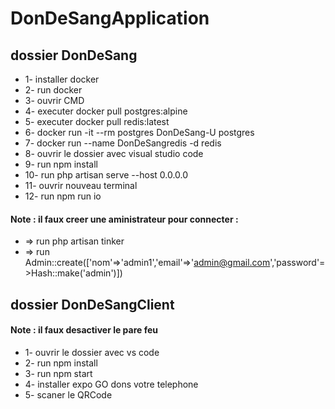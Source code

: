 # DonDeSangApplication 

## dossier DonDeSang
* 1- installer docker
* 2- run docker
* 3- ouvrir CMD
* 4- executer docker pull postgres:alpine
* 5- executer docker pull redis:latest
* 6- docker run -it --rm  postgres DonDeSang-U postgres
* 7- docker run --name DonDeSangredis -d redis
* 8- ouvrir le dossier avec visual studio code 
* 9- run npm install
* 10- run php artisan serve --host 0.0.0.0
* 11- ouvrir nouveau terminal 
* 12- run  npm run io
#### Note :  il faux creer une aministrateur pour connecter : 
* => run php artisan tinker
* => run Admin::create(['nom'=>'admin1','email'=>'admin@gmail.com','password'=>Hash::make('admin')])
## dossier DonDeSangClient
#### Note : il faux desactiver le pare feu
* 1- ouvrir le dossier avec vs code
* 2- run npm install
* 3- run npm start
* 4- installer expo GO dons votre telephone
* 5- scaner le QRCode
